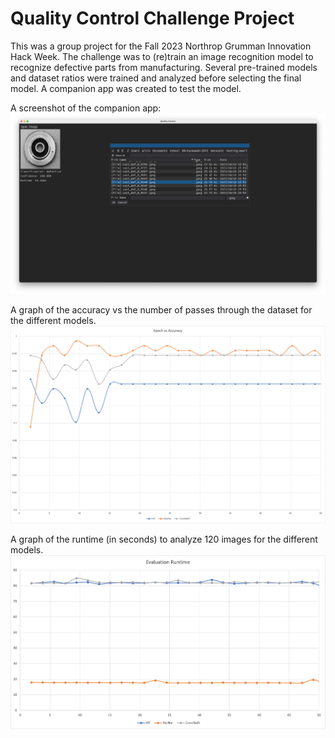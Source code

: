 # Quality Control Challenge Project

This was a group project for the Fall 2023 Northrop Grumman Innovation Hack Week. The challenge was to (re)train an image recognition model to recognize defective parts from manufacturing. Several pre-trained models and dataset ratios were trained and analyzed before selecting the final model. A companion app was created to test the model.

A screenshot of the companion app:
![screenshot of the app](images/app.png)

A graph of the accuracy vs the number of passes through the dataset for the different models.
![graph of the accuracy vs the passes through the data for the different models](images/accuracy.png)

A graph of the runtime (in seconds) to analyze 120 images for the different models.
![graph of the evaluation runtime of analyzing 120 images for the different models](images/runtime.png)
